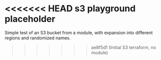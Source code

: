 <<<<<<< HEAD
s3 playground placeholder
=======
Simple test of an S3 bucket from a module, with expansion into different regions and randomized names.
>>>>>>> ae8f5d1 (Initial S3 terraform, no module)
